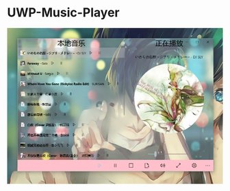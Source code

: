 # UWP-Music-Player

![PNG](https://github.com/singhwong/UWP-Music-Player/blob/master/musicPlayer.PNG)
